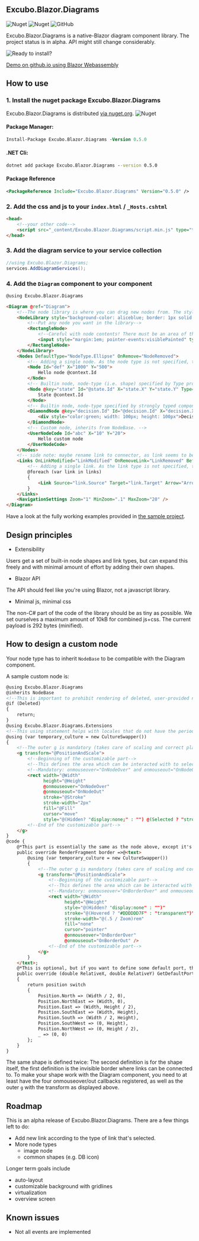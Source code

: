 ## Excubo.Blazor.Diagrams

![Nuget](https://img.shields.io/nuget/v/Excubo.Blazor.Diagrams)
![Nuget](https://img.shields.io/nuget/dt/Excubo.Blazor.Diagrams)
![GitHub](https://img.shields.io/github/license/excubo-ag/Blazor.Diagrams)

Excubo.Blazor.Diagrams is a native-Blazor diagram component library. The project status is in alpha. API might still change considerably.

![Ready to install?](screenshot.png)

[Demo on github.io using Blazor Webassembly](https://excubo-ag.github.io/Blazor.Diagrams/)

## How to use

### 1. Install the nuget package Excubo.Blazor.Diagrams

Excubo.Blazor.Diagrams is distributed [via nuget.org](https://www.nuget.org/packages/Excubo.Blazor.Diagrams/).
![Nuget](https://img.shields.io/nuget/v/Excubo.Blazor.Diagrams)

#### Package Manager:
```ps
Install-Package Excubo.Blazor.Diagrams -Version 0.5.0
```

#### .NET Cli:
```cmd
dotnet add package Excubo.Blazor.Diagrams --version 0.5.0
```

#### Package Reference
```xml
<PackageReference Include="Excubo.Blazor.Diagrams" Version="0.5.0" />
```

### 2. Add the css and js to your `index.html` / `_Hosts.cshtml`

```html
<head>
    <!--your other code-->
    <script src="_content/Excubo.Blazor.Diagrams/script.min.js" type="text/javascript"></script>
</head>
```

### 3. Add the diagram service to your service collection

```cs
//using Excubo.Blazor.Diagrams;
services.AddDiagramServices();
```

### 4. Add the `Diagram` component to your component

```html
@using Excubo.Blazor.Diagrams

<Diagram @ref="Diagram">
    <!--The node library is where you can drag new nodes from. The style is fully customizable-->
    <NodeLibrary style="background-color: aliceblue; border: 1px solid blue;" Orientation="Orientation.Vertical">
        <!--Put any node you want in the library-->
        <RectangleNode>
            <!--Careful with node contents! There must be an area of the node where the node is draggable, so only a bare minimum of node content should receive pointer events-->
            <input style="margin:1em; pointer-events:visiblePainted" type="text" />
        </RectangleNode>
    </NodeLibrary>
    <Nodes DefaultType="NodeType.Ellipse" OnRemove="NodeRemoved">
        <!-- Adding a single node. As the node type is not specified, the type is taken from the default node type as defined in diagram's node collection. If that's missing, it defaults to Rectangle. In this case, we'll get an ellipse -->
        <Node Id="def" X="1000" Y="500">
            Hello node @context.Id
        </Node>
        <!-- Builtin node, node-type (i.e. shape) specified by Type property -->
        <Node @key="state" Id="@state.Id" X="state.X" Y="state.Y" Type="NodeType.Rectangle">
            State @context.Id
        </Node>
        <!-- Builtin node, node-type specified by strongly typed component -->
        <DiamondNode @key="decision.Id" Id="@decision.Id" X="decision.X" Y="decision.Y">
            <div style="color:green; width: 100px; height: 100px">Decision @decision.Id</div>
        </DiamondNode>
        <!-- Custom node, inherits from NodeBase. -->
        <UserNodeCode Id="abc" X="10" Y="20">
            Hello custom node
        </UserNodeCode>
    </Nodes>
    <!-- side note: maybe rename link to connector, as link seems to be a special tag, so auto-correct corrects Link to link all the time. -->
    <Links OnLinkModified="LinkModified" OnRemoveLink="LinkRemoved" BeforeRemoveLink="BeforeLinkRemoved" OnAddLink="LinkAdded" DefaultType="LinkType.Curved">
        <!-- Adding a single link. As the link type is not specified, the type is taken from the default link type as defined in diagram. If that's missing, it defaults to Straight. In this case, we'll get a curved link -->
        @foreach (var link in links)
        {
            <Link Source="link.Source" Target="link.Target" Arrow="Arrow.Target" />
        }
    </Links>
    <NavigationSettings Zoom="1" MinZoom=".1" MaxZoom="20" />
</Diagram>
```

Have a look at the fully working examples provided in [the sample project](https://github.com/excubo-ag/Blazor.Diagrams/tree/master/TestProject_Components).

## Design principles

- Extensibility

Users get a set of built-in node shapes and link types, but can expand this freely and with minimal amount of effort by adding their own shapes.

- Blazor API

The API should feel like you're using Blazor, not a javascript library.

- Minimal js, minimal css

The non-C# part of the code of the library should be as tiny as possible. We set ourselves a maximum amount of 10kB for combined js+css. The current payload is 292 bytes (minified).

## How to design a custom node

Your node type has to inherit `NodeBase` to be compatible with the Diagram component.

A sample custom node is:

```html
@using Excubo.Blazor.Diagrams
@inherits NodeBase
<!--This is important to prohibit rendering of deleted, user-provided nodes.-->
@if (Deleted)
{
    return;
}
@using Excubo.Blazor.Diagrams.Extensions
<!--This using statement helps with locales that do not have the period as decimal separator: The DOM expects the period as decimal separator.-->
@using (var temporary_culture = new CultureSwapper())
{
    <!--The outer g is mandatory (takes care of scaling and correct placement for you)-->
    <g transform="@PositionAndScale">
        <!--Beginning of the customizable part-->
        <!--This defines the area which can be interacted with to select/move the node. -->
        <!--Mandatory: onmouseover="OnNodeOver" and onmouseout="OnNodeOut" -->
        <rect width="@Width"
              height="@Height"
              @onmouseover="OnNodeOver"
              @onmouseout="OnNodeOut"
              stroke="@Stroke"
              stroke-width="2px"
              fill="@Fill"
              cursor="move"
              style="@(Hidden? "display:none;" : "") @(Selected ? "stroke-dasharray: 8 2; animation: diagram-node-selected 0.4s ease infinite;" : "")" />
        <!--End of the customizable part-->
    </g>
}
@code {
    @*This part is essentially the same as the node above, except it's just the border. This is where links can be connected to. This does not need to be equivalent to the border, but can be any shape.*@
    public override RenderFragment border =>@<text>
        @using (var temporary_culture = new CultureSwapper())
        {
            <!--The outer g is mandatory (takes care of scaling and correct placement for you)-->
            <g transform="@PositionAndScale">
                <!--Beginning of the customizable part-->
                <!--This defines the area which can be interacted with to create links To debug this, set the stroke to a visible color. fill is set to none so that only the border is interactive -->
                <!--Mandatory: onmouseover="OnBorderOver" and onmouseout="OnBorderOut" -->
                <rect width="@Width"
                      height="@Height"
                      style="@(Hidden? "display:none" : "")"
                      stroke="@(Hovered ? "#DDDDDD7F" : "transparent")"
                      stroke-width="@(.5 / Zoom)rem"
                      fill="none"
                      cursor="pointer"
                      @onmouseover="OnBorderOver"
                      @onmouseout="OnBorderOut" />
                <!--End of the customizable part-->
            </g>
        }
    </text>;
    @*This is optional, but if you want to define some default port, this is how you do it. Defaults to (0, 0).*@
    public override (double RelativeX, double RelativeY) GetDefaultPort(Position position = Position.Any)
    {
        return position switch
        {
            Position.North => (Width / 2, 0),
            Position.NorthEast => (Width, 0),
            Position.East => (Width, Height / 2),
            Position.SouthEast => (Width, Height),
            Position.South => (Width / 2, Height),
            Position.SouthWest => (0, Height),
            Position.NorthWest => (0, Height / 2),
            _ => (0, 0)
        };
    }
}
```

The same shape is defined twice: The second definition is for the shape itself, the first definition is the invisible border where links can be connected to. To make your shape work with the Diagram component, you need to at least have the four onmouseover/out callbacks registered, as well as the outer `g` with the transform as displayed above.

## Roadmap

This is an alpha release of Excubo.Blazor.Diagrams. There are a few things left to do:

- Add new link according to the type of link that's selected.
- More node types
    - image node
    - common shapes (e.g. DB icon)

Longer term goals include

- auto-layout
- customizable background with gridlines
- virtualization
- overview screen

## Known issues

- Not all events are implemented

